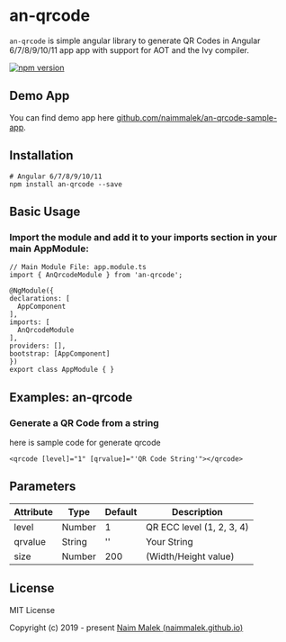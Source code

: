 # an-qrcode
`an-qrcode` is simple angular library to generate QR Codes in Angular 6/7/8/9/10/11 app app with support for AOT and the Ivy compiler.

[![npm version](https://badge.fury.io/js/an-qrcode.svg)](https://badge.fury.io/js/an-qrcode)

## Demo App

You can find demo app here 
[github.com/naimmalek/an-qrcode-sample-app](https://naimmalek.github.io/an-qrcode-sample-app/).

## Installation

```
# Angular 6/7/8/9/10/11
npm install an-qrcode --save
```

## Basic Usage

### Import the module and add it to your imports section in your main AppModule:

```
// Main Module File: app.module.ts
import { AnQrcodeModule } from 'an-qrcode';

@NgModule({
declarations: [
  AppComponent
],
imports: [
  AnQrcodeModule
],
providers: [],
bootstrap: [AppComponent]
})
export class AppModule { }
```

## Examples: an-qrcode

### Generate a QR Code from a string

here is sample code for generate qrcode

```
<qrcode [level]="1" [qrvalue]="'QR Code String'"></qrcode>
```


## Parameters

| Attribute        | Type           | Default | Description  |
| ------------- |-------------| -----|------------|
| level | Number | 1    | QR ECC level (1, 2, 3, 4) |
| qrvalue      | String | '' | Your String |
| size      | Number | 200     | (Width/Height value) |


## License
MIT License

Copyright (c) 2019 - present [Naim Malek (naimmalek.github.io)](https://naimmalek.github.io/)